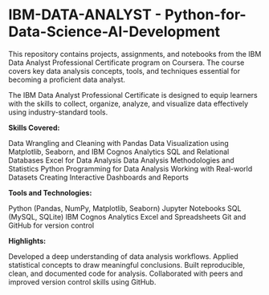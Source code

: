 # IBM-DATA-ANALYST - Python-for-Data-Science-AI-Development
This repository contains projects, assignments, and notebooks from the IBM Data Analyst Professional Certificate program on Coursera. The course covers key data analysis concepts, tools, and techniques essential for becoming a proficient data analyst.

The IBM Data Analyst Professional Certificate is designed to equip learners with the skills to collect, organize, analyze, and visualize data effectively using industry-standard tools.

**Skills Covered:**

Data Wrangling and Cleaning with Pandas
Data Visualization using Matplotlib, Seaborn, and IBM Cognos Analytics
SQL and Relational Databases
Excel for Data Analysis
Data Analysis Methodologies and Statistics
Python Programming for Data Analysis
Working with Real-world Datasets
Creating Interactive Dashboards and Reports

**Tools and Technologies:**

Python (Pandas, NumPy, Matplotlib, Seaborn)
Jupyter Notebooks
SQL (MySQL, SQLite)
IBM Cognos Analytics
Excel and Spreadsheets
Git and GitHub for version control

**Highlights:**

Developed a deep understanding of data analysis workflows.
Applied statistical concepts to draw meaningful conclusions.
Built reproducible, clean, and documented code for analysis.
Collaborated with peers and improved version control skills using GitHub.
